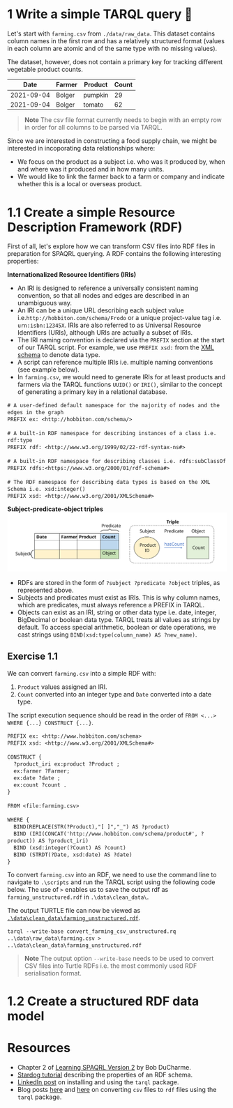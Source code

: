 # 1 Write a simple TARQL query :tomato:    

Let's start with `farming.csv` from `./data/raw_data`. This dataset contains column names in the first row and has a relatively structured format (values in each column are atomic and of the same type with no missing values).  

The dataset, however, does not contain a primary key for tracking different vegetable product counts.          

| Date | Farmer | Product | Count |
| -----|--------|---------|-------|
| 2021-09-04 | Bolger | pumpkin | 29 |
| 2021-09-04 | Bolger | tomato | 62 |

>**Note**
> The csv file format currently needs to begin with an empty row in order for all columns to be parsed via TARQL.  

Since we are interested in constructing a food supply chain, we might be interested in incoporating data relationships where:  

+ We focus on the product as a subject i.e. who was it produced by, when and where was it produced and in how many units.
+ We would like to link the farmer back to a farm or company and indicate whether this is a local or overseas product.   


# 1.1 Create a simple Resource Description Framework (RDF)    

First of all, let's explore how we can transform CSV files into RDF files in preparation for SPAQRL querying. A RDF contains the following interesting properties:  

**Internationalized Resource Identifiers (IRIs)**  
+ An IRI is designed to reference a universally consistent naming convention, so that all nodes and edges are described in an unambiguous way. 
+ An IRI can be a unique URL describing each subject  value i.e.`http://hobbiton.com/schema/Frodo` or a unique project-value tag i.e. `urn:isbn:12345X`. IRIs are also referred to as Universal Resource Identifiers (URIs), although URIs are actually a subset of IRIs.       
+ The IRI naming convention is declared via the `PREFIX` section at the start of our TARQL script. For example, we use `PREFIX xsd:` from the [XML schema](https://www.w3.org/TR/rdf11-concepts/#xsd-datatypes) to denote data type.     
+ A script can reference multiple IRIs i.e. multiple naming conventions (see example below). 
+ In `farming.csv`, we would need to generate IRIs for at least products and farmers via the TARQL functions `UUID()` or `IRI()`, similar to the concept of generating a primary key in a relational database.   

```
# A user-defined default namespace for the majority of nodes and the edges in the graph
PREFIX ex: <http://hobbiton.com/schema/> 

# A built-in RDF namespace for describing instances of a class i.e. rdf:type 
PREFIX rdf: <http://www.w3.org/1999/02/22-rdf-syntax-ns#>

# A built-in RDF namespace for describing classes i.e. rdfs:subClassOf 
PREFIX rdfs:<https://www.w3.org/2000/01/rdf-schema#>

# The RDF namespace for describing data types is based on the XML Schema i.e. xsd:integer() 
PREFIX xsd: <http://www.w3.org/2001/XMLSchema#>
```

**Subject-predicate-object triples**  
![](https://github.com/erikaduan/sparql_with_hobbits/blob/main/figures/rdf_properties.svg)

+ RDFs are stored in the form of `?subject ?predicate ?object` triples, as represented above.  
+ Subjects and predicates must exist as IRIs. This is why column names, which are predicates, must always reference a PREFIX in TARQL.   
+ Objects can exist as an IRI, string or other data type i.e. date, integer, BigDecimal or boolean data type. TARQL treats all values as strings by default. To access special arithmetic, boolean or date operations, we cast strings using `BIND(xsd:type(column_name) AS ?new_name)`.    


## Exercise 1.1  

We can convert `farming.csv` into a simple RDF with:  
1. `Product` values assigned an IRI.       
2. `Count` converted into an integer type and `Date` converted into a date type.  

The script execution sequence should be read in the order of `FROM <...> WHERE {...} CONSTRUCT {...}`.   

```
PREFIX ex: <http://www.hobbiton.com/schema>
PREFIX xsd: <http://www.w3.org/2001/XMLSchema#>

CONSTRUCT {
  ?product_iri ex:product ?Product ; 
  ex:farmer ?Farmer;
  ex:date ?date ;
  ex:count ?count . 
}

FROM <file:farming.csv>

WHERE { 
  BIND(REPLACE(STR(?Product),"[ ]","_") AS ?product)
  BIND (IRI(CONCAT('http://www.hobbiton.com/schema/product#', ?product)) AS ?product_iri) 
  BIND (xsd:integer(?Count) AS ?count)
  BIND (STRDT(?Date, xsd:date) AS ?date)
} 
```

To convert `farming.csv` into an RDF, we need to use the command line to navigate to `.\scripts` and run the TARQL script using the following code below. The use of `>` enables us to save the output rdf as `farming_unstructured.rdf` in `.\data\clean_data\`.   

The output TURTLE file can now be viewed as [`.\data\clean_data\farming_unstructured.rdf`](https://github.com/erikaduan/sparql_with_hobbits/blob/main/data/clean_data/farming_unstructured.rdf).  

```
tarql --write-base convert_farming_csv_unstructured.rq ..\data\raw_data\farming.csv > ..\data\clean_data\farming_unstructured.rdf
```

>**Note**
> The output option `--write-base` needs to be used to convert CSV files into Turtle RDFs i.e. the most commonly used RDF serialisation format.    


# 1.2 Create a structured RDF data model  


# Resources 
+ Chapter 2 of [Learning SPAQRL Version 2](http://www.learningsparql.com/) by Bob DuCharme.  
+ [Stardog tutorial](https://docs.stardog.com/tutorials/rdf-graph-data-model#rdf-schema) describing the properties of an RDF schema.  
+ [LinkedIn post](https://www.linkedin.com/pulse/using-tarql-convert-excel-spreadsheets-rdf-kurt-cagle/) on installing and using the `tarql` package.    
+ Blog posts [here](https://www.bobdc.com/blog/tarql/) and [here](https://www.semanticarts.com/how-to-sparql-with-tarql/) on converting `csv` files to `rdf` files using the `tarql` package.